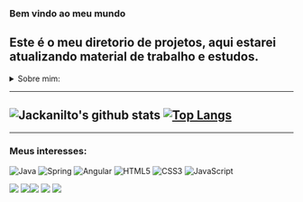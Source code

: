 ### Bem vindo ao meu mundo 
Este é o meu diretorio de projetos, aqui estarei atualizando material de trabalho e estudos.
----
<details>
<summary> Sobre mim:</summary>
<br>
Meu chamo Janilto Oliveira&reg;, estou cursando Analise e desenvolvimento de sistemas na Estácio, continuamente busco experiências fazendo cursos em diversas plataformas.
Tenho o objetivo de me tornar um profissional atualizado, contribuindo de forma efetiva com o mercado de trabalho.
</details>

----

![Jackanilto's github stats](https://github-readme-stats.vercel.app/api?username=Jackanilto&show_icons=true&theme=algolia )
[![Top Langs](https://github-readme-stats.vercel.app/api/top-langs/?username=jackanilto&layout=compact)](https://github.com/jackanilto/github-readme-stats)
----
---

### Meus interesses:

![Java](https://img.shields.io/badge/java-%23ED8B00.svg?style=for-the-square&logo=java&logoColor=white)
![Spring](https://img.shields.io/badge/spring-%236DB33F.svg?style=for-the-square&logo=spring&logoColor=white)
![Angular](https://img.shields.io/badge/angular-%23DD0031.svg?style=for-the-square&logo=angular&logoColor=white)
![HTML5](https://img.shields.io/badge/html5-%23E34F26.svg?style=for-the-square&logo=html5&logoColor=white)
![CSS3](https://img.shields.io/badge/css3-%231572B6.svg?style=for-the-square&logo=css3&logoColor=white)
![JavaScript](https://img.shields.io/badge/javascript-%23323330.svg?style=for-the-square&logo=javascript&logoColor=%23F7DF1E)



[![](https://jncenter.com.br/imagem-novas-contas-hospedagem/github-img/www.png)](https://jncenter.com.br/ "Serviços Web") [![](https://jncenter.com.br/imagem-novas-contas-hospedagem/github-img/zap.png)](https://api.whatsapp.com/send?phone=5522988498559! "Fale comigo no WhatsApp")[![](https://jncenter.com.br/imagem-novas-contas-hospedagem/github-img/insta.png)](https://www.instagram.com/janiltojack/ "Siga-me no Instagram") [![](https://jncenter.com.br/imagem-novas-contas-hospedagem/github-img/fb.png)](https://www.facebook.com/janiltojack "Visite meu perfil no FB") [![](https://jncenter.com.br/imagem-novas-contas-hospedagem/github-img/e-mail.png)](mailto:janiltojack1@gmail.com "Entre em ontato") 


<!--
**jackanilto/Jackanilto** is a ✨ _special_ ✨ repository because its `README.md` (this file) appears on your GitHub profile.

Here are some ideas to get you started:

- 🔭 I’m currently working on ...
- 🌱 I’m currently learning ...
- 👯 I’m looking to collaborate on ...
- 🤔 I’m looking for help with ...
- 💬 Ask me about ...
- 📫 How to reach me: ...
- 😄 Pronouns: ...
- ⚡ Fun fact: ...
-->
